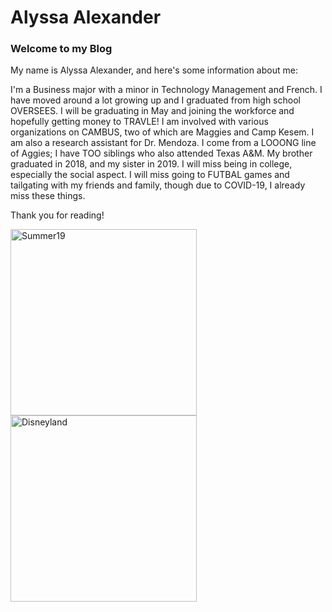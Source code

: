 # Alyssa Alexander
### Welcome to my Blog

My name is Alyssa Alexander, and here's some information about me:

I'm a Business major with a minor in Technology Management and French. I have moved around a lot growing up and I graduated from high school OVERSEES.
I will be graduating in May and joining the workforce and hopefully getting money to TRAVLE! I am involved with various organizations on CAMBUS, two of which are Maggies and Camp Kesem. I am also a research assistant for Dr. Mendoza. I come from a LOOONG line of Aggies; I have TOO siblings who also attended Texas A&M. My brother graduated in 2018, and my sister in 2019.
I will miss being in college, especially the social aspect. I will miss going to FUTBAL games and tailgating with my friends and family, though due to COVID-19, I already miss these things.

Thank you for reading!

<img width="298" alt="Summer19" src="https://user-images.githubusercontent.com/70343986/92828475-b0805380-f398-11ea-84b8-47aca1470638.png">

<img width="298" alt="Disneyland" src="https://user-images.githubusercontent.com/70343986/92828671-ed4c4a80-f398-11ea-8e57-e61a6805f855.png">
